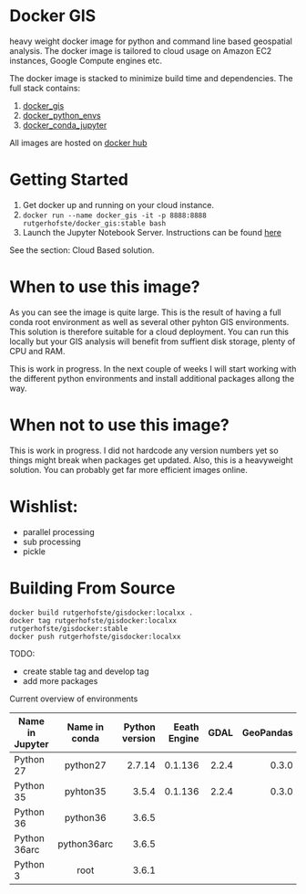 # Docker GIS

heavy weight docker image for python and command line based geospatial analysis. The docker image is tailored to cloud usage on Amazon EC2 instances, Google Compute engines etc.  

The docker image is stacked to minimize build time and dependencies. The full stack contains:

1. [docker_gis](https://github.com/rutgerhofste/docker_gis)
1. [docker_python_envs](https://github.com/rutgerhofste/docker_python_envs)
1. [docker_conda_jupyter](https://github.com/rutgerhofste/docker_conda_jupyter)

All images are hosted on [docker hub](https://hub.docker.com/u/rutgerhofste/)

# Getting Started

1. Get docker up and running on your cloud instance.  
2. `docker run --name docker_gis -it -p 8888:8888 rutgerhofste/docker_gis:stable bash`  
3. Launch the Jupyter Notebook Server. Instructions can be found [here](https://github.com/rutgerhofste/Aqueduct30Docker)  

See the section: Cloud Based solution.  

# When to use this image?

As you can see the image is quite large. This is the result of having a full conda root environment as well as several other pyhton GIS environments. This solution is therefore suitable for a cloud deployment. You can run this locally but your GIS analysis will benefit from suffient disk storage, plenty of CPU and RAM.  

This is work in progress. In the next couple of weeks I will start working with the different python environments and install additional packages allong the way.  

# When not to use this image?  
This is work in progress. I did not hardcode any version numbers yet so things might break when packages get updated. Also, this is a heavyweight solution. You can probably get far more efficient images online. 

# Wishlist:
* parallel processing 
* sub processing 
* pickle 

# Building From Source
`docker build rutgerhofste/gisdocker:localxx .`  
`docker tag rutgerhofste/gisdocker:localxx rutgerhofste/gisdocker:stable`  
`docker push rutgerhofste/gisdocker:localxx`  

TODO:  
* create stable tag and develop tag
* add more packages

Current overview of environments

| Name in Jupyter  | Name in conda   | Python version | Eeath Engine | GDAL | GeoPandas | ArcGIS API |
| ------------- |:-------------:| -----:|---:|---:|---:|---:|
| Python 27    | python27 | 2.7.14 | 0.1.136 | 2.2.4 | 0.3.0 |  |
| Python 35   | pyhton35      |  3.5.4 | 0.1.136 | 2.2.4 | 0.3.0 | |
| Python 36 | python36      |   3.6.5 |  |  |  |  |
| Python 36arc | python36arc |  3.6.5 |  |  |  |  |
| Python 3 | root   | 3.6.1 |  |  |  |  |

